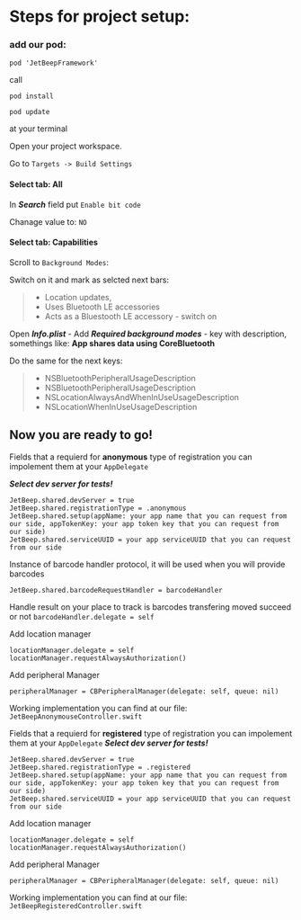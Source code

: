 # Steps for project setup: #
### add our pod: ###

`pod 'JetBeepFramework'`

call 

`pod install`

`pod update` 

at your terminal

Open your project workspace.

Go to `Targets -> Build Settings` 
#### Select tab:  All

In ***Search*** field put `Enable bit code`

Chanage value to: `NO`

#### Select tab:  Capabilities

Scroll to `Background Modes`:

Switch on it and mark as selcted next bars:
>- Location updates,
>- Uses Bluetooth LE accessories
>- Acts as a Bluestooth LE accessory - switch on

Open ***Info.plist*** -
Add ***Required background modes*** - key with description, somethings like: __App shares data using CoreBluetooth__

Do the same for the next keys:
>- NSBluetoothPeripheralUsageDescription
>- NSBluetoothPeripheralUsageDescription 
>- NSLocationAlwaysAndWhenInUseUsageDescription 
>- NSLocationWhenInUseUsageDescription 

## Now you are ready to go! 

Fields that a requierd for __anonymous__ type of registration you can impolement them at your `AppDelegate`

___Select dev server for tests!___

    JetBeep.shared.devServer = true
    JetBeep.shared.registrationType = .anonymous
    JetBeep.shared.setup(appName: your app name that you can request from our side, appTokenKey: your app token key that you can request from our side)
    JetBeep.shared.serviceUUID = your app serviceUUID that you can request from our side

Instance of barcode handler protocol, it will be used when you will provide barcodes

`JetBeep.shared.barcodeRequestHandler = barcodeHandler`

Handle result on your place to track is barcodes transfering moved succeed or not
`barcodeHandler.delegate = self`

Add location manager

`locationManager.delegate = self
locationManager.requestAlwaysAuthorization()`

Add peripheral Manager

`peripheralManager = CBPeripheralManager(delegate: self, queue: nil)`

Working implementation you can find at our file: `JetBeepAnonymouseController.swift`


Fields that a requierd for __registered__ type of registration you can impolement them at your `AppDelegate`
___Select dev server for tests!___

    JetBeep.shared.devServer = true
    JetBeep.shared.registrationType = .registered
    JetBeep.shared.setup(appName: your app name that you can request from our side, appTokenKey: your app token key that you can request from our side)
    JetBeep.shared.serviceUUID = your app serviceUUID that you can request from our side

Add location manager

`locationManager.delegate = self
locationManager.requestAlwaysAuthorization()`

Add peripheral Manager

`peripheralManager = CBPeripheralManager(delegate: self, queue: nil)`

Working implementation you can find at our file: `JetBeepRegisteredController.swift`



